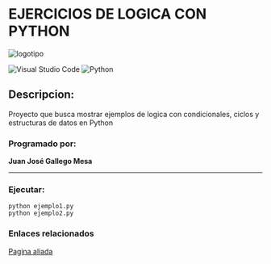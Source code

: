 # EJERCICIOS DE LOGICA CON PYTHON

![logotipo](https://encrypted-tbn0.gstatic.com/images?q=tbn:ANd9GcSu3BGT57Y_Ct-X0mQ3faKvD-11HQX2tzYW2A&usqp=CAU)

![Visual Studio Code](https://img.shields.io/badge/Visual%20Studio%20Code-0078d7.svg?style=for-the-badge&logo=visual-studio-code&logoColor=white)
![Python](https://img.shields.io/badge/python-3670A0?style=for-the-badge&logo=python&logoColor=ffdd54)

## Descripcion:
Proyecto que busca mostrar ejemplos de logica con condicionales, ciclos y estructuras de datos en Python

### Programado por:
**Juan José Gallego Mesa**
***
### Ejecutar:
`python ejemplo1.py`  
`python ejemplo2.py`

### Enlaces relacionados
[Pagina aliada](http://www.google.com)
